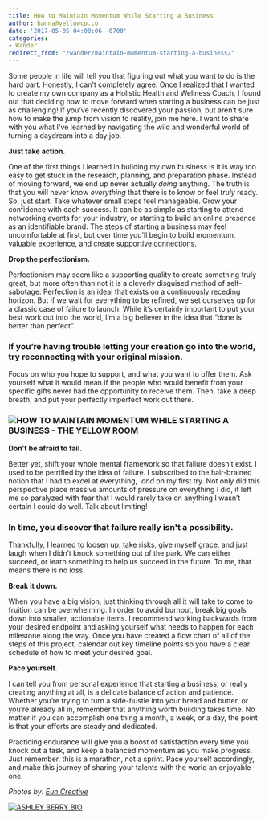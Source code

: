 ```yaml
---
title: How to Maintain Momentum While Starting a Business
author: hanna@yellowco.co
date: '2017-05-05 04:00:06 -0700'
categories:
- Wander
redirect_from: "/wander/maintain-momentum-starting-a-business/"
---
```


Some people in life will tell you that figuring out what you want to do is the hard part. Honestly, I can't completely agree. Once I realized that I wanted to create my own company as a Holistic Health and Wellness Coach, I found out that deciding how to move forward when starting a business can be just as challenging! If you’ve recently discovered your passion, but aren’t sure how to make the jump from vision to reality, join me here. I want to share with you what I've learned by navigating the wild and wonderful world of turning a daydream into a day job.

**Just take action.**

One of the first things I learned in building my own business is it is way too easy to get stuck in the research, planning, and preparation phase. Instead of moving forward, we end up never actually _doing_ anything. The truth is that you will never know _everything_ that there is to know or feel _truly_ ready. So, just start. Take whatever small steps feel manageable. Grow your confidence with each success. It can be as simple as starting to attend networking events for your industry, or starting to build an online presence as an identifiable brand. The steps of starting a business may feel uncomfortable at first, but over time you’ll begin to build momentum, valuable experience, and create supportive connections.

**Drop the perfectionism.**

Perfectionism may seem like a supporting quality to create something truly great, but more often than not it is a cleverly disguised method of self-sabotage. Perfection is an ideal that exists on a continuously receding horizon. But if we wait for everything to be refined, we set ourselves up for a classic case of failure to launch. While it’s certainly important to put your best work out into the world, I’m a big believer in the idea that “done is better than perfect”.

### **If you’re having trouble letting your creation go into the world, try reconnecting with your original mission.**

Focus on who you hope to support, and what you want to offer them. Ask yourself what it would mean if the people who would benefit from your specific gifts never had the opportunity to receive them. Then, take a deep breath, and put your perfectly imperfect work out there.

### ![HOW TO MAINTAIN MOMENTUM WHILE STARTING A BUSINESS - THE YELLOW ROOM](http://yellowco.co/wp-content/uploads/2017/05/KaleidosNashville-100d.jpg)

**Don't be afraid to fail.**

Better yet, shift your whole mental framework so that failure doesn’t exist. I used to be petrified by the idea of failure. I subscribed to the hair-brained notion that I had to excel at everything,  _and_ on my first try. Not only did this perspective place massive amounts of pressure on everything I did, it left me so paralyzed with fear that I would rarely take on anything I wasn’t certain I could do well. Talk about limiting!

### **In time, you discover that failure really isn't a possibility.**

Thankfully, I learned to loosen up, take risks, give myself grace, and just laugh when I didn’t knock something out of the park. We can either succeed, or learn something to help us succeed in the future. To me, that means there is no loss.

**Break it down.**

When you have a big vision, just thinking through all it will take to come to fruition can be overwhelming. In order to avoid burnout, break big goals down into smaller, actionable items. I recommend working backwards from your desired endpoint and asking yourself what needs to happen for each milestone along the way. Once you have created a flow chart of all of the steps of this project, calendar out key timeline points so you have a clear schedule of how to meet your desired goal.

**Pace yourself.**

I can tell you from personal experience that starting a business, or really creating anything at all, is a delicate balance of action and patience. Whether you’re trying to turn a side-hustle into your bread and butter, or you’re already all in, remember that anything worth building takes time. No matter if you can accomplish one thing a month, a week, or a day, the point is that your efforts are steady and dedicated.

Practicing endurance will give you a boost of satisfaction every time you knock out a task, and keep a balanced momentum as you make progress. Just remember, this is a marathon, not a sprint. Pace yourself accordingly, and make this journey of sharing your talents with the world an enjoyable one.

_Photos by: [Eun Creative](http://www.euncreative.com/)_

[![ASHLEY BERRY BIO](http://yellowco.co/wp-content/uploads/2017/05/ASHLEY-BERRY-BIO.jpg "ASHLEY BERRY BIO")](http://helloashleyberry.com/)
